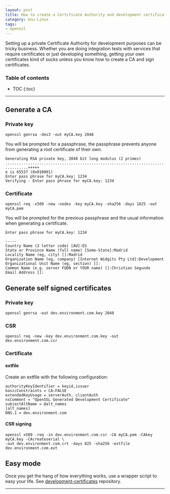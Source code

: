 ```yaml
---
layout: post
title: How to create a Certificate Authority and development certificates
category: Gnu-Linux
tags: 
- openssl
---
```


Setting up a private Certificate Authority for development purposes can be tricky business. Whether you are doing integration tests with services that require certificates or just developing something, getting your own certificates kind of sucks unless you know how to create a CA and sign certificates.

<h3>Table of contents</h3>

<div id="inline_toc" markdown="1">

* TOC
{:toc}

</div>

----

## Generate a CA

### Private key

```
openssl genrsa -des3 -out myCA.key 2048
```

You will be prompted for a passphrase, the passphrase prevents anyone from generating a root certificate of their own.

```
Generating RSA private key, 2048 bit long modulus (2 primes)
................................................................................................+++++
..........+++++
e is 65537 (0x010001)
Enter pass phrase for myCA.key: 1234
Verifying - Enter pass phrase for myCA.key: 1234
```

### Certificate

```
openssl req -x509 -new -nodes -key myCA.key -sha256 -days 1825 -out myCA.pem
```

You will be prompted for the previous passphrase and the usual information when generating a certificate.

```
Enter pass phrase for myCA.key: 1234

-----
Country Name (2 letter code) [AU]:ES
State or Province Name (full name) [Some-State]:Madrid
Locality Name (eg, city) []:Madrid
Organization Name (eg, company) [Internet Widgits Pty Ltd]:Development
Organizational Unit Name (eg, section) []:
Common Name (e.g. server FQDN or YOUR name) []:Christian Segundo
Email Address []:
```

## Generate self signed certificates

### Private key

```
openssl genrsa -out dev.environment.com.key 2048
```

### CSR

```
openssl req -new -key dev.environment.com.key -out dev.environment.com.csr
```

### Certificate

#### extfile

Create an extfile with the following configuration:

```
authorityKeyIdentifier = keyid,issuer
basicConstraints = CA:FALSE
extendedKeyUsage = serverAuth, clientAuth
nsComment = "OpenSSL Generated Development Certificate"
subjectAltName = @alt_names
[alt_names]
DNS.1 = dev.environment.com
```

#### CSR signing

```
openssl x509 -req -in dev.environment.com.csr -CA myCA.pem -CAkey myCA.key -CAcreateserial \
-out dev.environment.com.crt -days 825 -sha256 -extfile dev.environment.com.ext
```

## Easy mode

Once you get the hang of how everything works, use a wrapper script to easy your life. See [development-certificates](https://github.com/someone-stole-my-name/development-certificates) repository.

----
